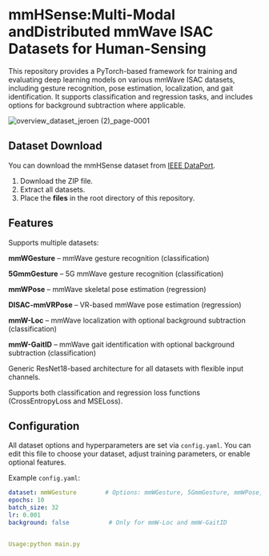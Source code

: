 # mmHSense:Multi-Modal andDistributed mmWave ISAC Datasets for Human-Sensing

This repository provides a PyTorch-based framework for training and evaluating deep learning models on various mmWave ISAC datasets, including gesture recognition, pose estimation, localization, and gait identification. It supports classification and regression tasks, and includes options for background subtraction where applicable.

![overview_dataset_jeroen (2)_page-0001](https://github.com/user-attachments/assets/e848e512-4d0c-451b-b28e-bb54a9ada3d8)


## Dataset Download

You can download the mmHSense dataset from [IEEE DataPort](https://ieee-dataport.org/documents/mmhsense-multi-modal-and-distributed-mmwave-isac-datasets-human-sensing).

1. Download the ZIP file.
2. Extract all datasets.
3. Place the **files** in the root directory of this repository.


## Features
Supports multiple datasets:

**mmWGesture** – mmWave gesture recognition (classification)

**5GmmGesture** – 5G mmWave gesture recognition (classification)

**mmWPose** – mmWave skeletal pose estimation (regression)

**DISAC-mmVRPose** – VR-based mmWave pose estimation (regression)

**mmW-Loc** – mmWave localization with optional background subtraction (classification)

**mmW-GaitID** – mmWave gait identification with optional background subtraction (classification)

Generic ResNet18-based architecture for all datasets with flexible input channels.


Supports both classification and regression loss functions (CrossEntropyLoss and MSELoss).

## Configuration

All dataset options and hyperparameters are set via `config.yaml`. 
You can edit this file to choose your dataset, adjust training parameters, or enable optional features.

Example `config.yaml`:
```yaml
dataset: mmWGesture        # Options: mmWGesture, 5GmmGesture, mmWPose, DISAC-mmVRPose, mmW-Loc, mmW-GaitID
epochs: 10
batch_size: 32
lr: 0.001
background: false           # Only for mmW-Loc and mmW-GaitID


Usage:python main.py
